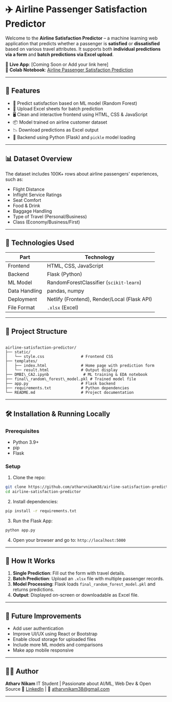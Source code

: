 
# ✈️ Airline Passenger Satisfaction Predictor

Welcome to the **Airline Satisfaction Predictor** – a machine learning web application that predicts whether a passenger is **satisfied** or **dissatisfied** based on various travel attributes. It supports both **individual predictions via a form** and **batch predictions via Excel upload**.

🔗 **Live App**: [Coming Soon or Add your link here]  
📁 **Colab Notebook**: [Airline Passenger Satisfaction Prediction ](https://colab.research.google.com/drive/1-i8CzEX2--OhfTApecdQM1eQJhFXiyiD?usp=sharing)

---

## 🚀 Features

- 🧠 Predict satisfaction based on ML model (Random Forest)
- 📄 Upload Excel sheets for batch prediction
- 🖥️ Clean and interactive frontend using HTML, CSS & JavaScript
- 📦 Model trained on airline customer dataset
- 📉 Download predictions as Excel output
- 🧰 Backend using Python (Flask) and `pickle` model loading

---

## 📊 Dataset Overview

The dataset includes 100K+ rows about airline passengers' experiences, such as:

- Flight Distance  
- Inflight Service Ratings  
- Seat Comfort  
- Food & Drink  
- Baggage Handling  
- Type of Travel (Personal/Business)  
- Class (Economy/Business/First)

---

## 🔧 Technologies Used

| Part         | Technology         |
|--------------|--------------------|
| Frontend     | HTML, CSS, JavaScript |
| Backend      | Flask (Python)     |
| ML Model     | RandomForestClassifier (`scikit-learn`) |
| Data Handling| pandas, numpy      |
| Deployment   | Netlify (Frontend), Render/Local (Flask API) |
| File Format  | `.xlsx` (Excel)    |

---

## 📂 Project Structure

```

airline-satisfaction-predictor/
├── static/
│   └── style.css                # Frontend CSS
├── templates/
│   ├── index.html               # Home page with prediction form
│   └── result.html              # Output display
├── DMBI\_CA2.ipynb               # ML training & EDA notebook
├── final\_random\_forest\_model.pkl # Trained model file
├── app.py                       # Flask backend
├── requirements.txt             # Python dependencies
└── README.md                    # Project documentation

````

---

## 🛠️ Installation & Running Locally

### Prerequisites

- Python 3.9+
- pip
- Flask

### Setup

1. Clone the repo:

```bash
git clone https://github.com/atharvnikam38/airline-satisfaction-predictor.git
cd airline-satisfaction-predictor
````

2. Install dependencies:

```bash
pip install -r requirements.txt
```

3. Run the Flask App:

```bash
python app.py
```

4. Open your browser and go to: `http://localhost:5000`

---

## 🧪 How It Works

1. **Single Prediction**: Fill out the form with travel details.
2. **Batch Prediction**: Upload an `.xlsx` file with multiple passenger records.
3. **Model Processing**: Flask loads `final_random_forest_model.pkl` and returns predictions.
4. **Output**: Displayed on-screen or downloadable as Excel file.

---


## 📌 Future Improvements

* Add user authentication
* Improve UI/UX using React or Bootstrap
* Enable cloud storage for uploaded files
* Include more ML models and comparisons
* Make app mobile responsive

---

## 🙋‍♂️ Author

**Atharv Nikam**
IT Student | Passionate about AI/ML, Web Dev & Open Source
🔗 [LinkedIn](https://www.linkedin.com/in/atharvnikam38) | 📧 [atharvnikam38@gmail.com](mailto:atharvnikam38@gmail.com)

---



